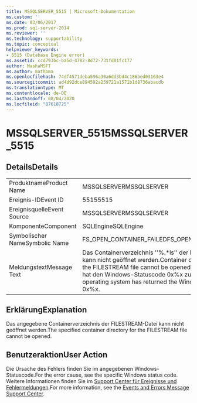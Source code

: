 ```yaml
---
title: MSSQLSERVER_5515 | Microsoft-Dokumentation
ms.custom: ''
ms.date: 03/06/2017
ms.prod: sql-server-2014
ms.reviewer: ''
ms.technology: supportability
ms.topic: conceptual
helpviewer_keywords:
- 5515 (Database Engine error)
ms.assetid: ccd793bc-ba5d-4782-8d72-731fd01fc177
author: MashaMSFT
ms.author: mathoma
ms.openlocfilehash: 74df4571deba596a30a6dd3bd4c186bed03163e4
ms.sourcegitcommit: ad4d92dce894592a259721a1571b1d8736abacdb
ms.translationtype: MT
ms.contentlocale: de-DE
ms.lasthandoff: 08/04/2020
ms.locfileid: "87618725"
---
```

# <a name="mssqlserver_5515"></a><span data-ttu-id="f45c1-102">MSSQLSERVER_5515</span><span class="sxs-lookup"><span data-stu-id="f45c1-102">MSSQLSERVER_5515</span></span>
    
## <a name="details"></a><span data-ttu-id="f45c1-103">Details</span><span class="sxs-lookup"><span data-stu-id="f45c1-103">Details</span></span>  
  
|||  
|-|-|  
|<span data-ttu-id="f45c1-104">Produktname</span><span class="sxs-lookup"><span data-stu-id="f45c1-104">Product Name</span></span>|<span data-ttu-id="f45c1-105">MSSQLSERVER</span><span class="sxs-lookup"><span data-stu-id="f45c1-105">MSSQLSERVER</span></span>|  
|<span data-ttu-id="f45c1-106">Ereignis-ID</span><span class="sxs-lookup"><span data-stu-id="f45c1-106">Event ID</span></span>|<span data-ttu-id="f45c1-107">5515</span><span class="sxs-lookup"><span data-stu-id="f45c1-107">5515</span></span>|  
|<span data-ttu-id="f45c1-108">Ereignisquelle</span><span class="sxs-lookup"><span data-stu-id="f45c1-108">Event Source</span></span>|<span data-ttu-id="f45c1-109">MSSQLSERVER</span><span class="sxs-lookup"><span data-stu-id="f45c1-109">MSSQLSERVER</span></span>|  
|<span data-ttu-id="f45c1-110">Komponente</span><span class="sxs-lookup"><span data-stu-id="f45c1-110">Component</span></span>|<span data-ttu-id="f45c1-111">SQLEngine</span><span class="sxs-lookup"><span data-stu-id="f45c1-111">SQLEngine</span></span>|  
|<span data-ttu-id="f45c1-112">Symbolischer Name</span><span class="sxs-lookup"><span data-stu-id="f45c1-112">Symbolic Name</span></span>|<span data-ttu-id="f45c1-113">FS_OPEN_CONTAINER_FAILED</span><span class="sxs-lookup"><span data-stu-id="f45c1-113">FS_OPEN_CONTAINER_FAILED</span></span>|  
|<span data-ttu-id="f45c1-114">Meldungstext</span><span class="sxs-lookup"><span data-stu-id="f45c1-114">Message Text</span></span>|<span data-ttu-id="f45c1-115">Das Containerverzeichnis ''%.\*ls'' der FILESTREAM-Datei kann nicht geöffnet werden.</span><span class="sxs-lookup"><span data-stu-id="f45c1-115">Container directory ''%.\*ls'' of the FILESTREAM file cannot be opened.</span></span> <span data-ttu-id="f45c1-116">Das Betriebssystem hat den Windows-Statuscode 0x%x zurückgegeben.</span><span class="sxs-lookup"><span data-stu-id="f45c1-116">The operating system has returned the Windows status code 0x%x.</span></span>|  
  
## <a name="explanation"></a><span data-ttu-id="f45c1-117">Erklärung</span><span class="sxs-lookup"><span data-stu-id="f45c1-117">Explanation</span></span>  
 <span data-ttu-id="f45c1-118">Das angegebene Containerverzeichnis der FILESTREAM-Datei kann nicht geöffnet werden.</span><span class="sxs-lookup"><span data-stu-id="f45c1-118">The specified container directory for the FILESTREAM file cannot be opened.</span></span>  
  
## <a name="user-action"></a><span data-ttu-id="f45c1-119">Benutzeraktion</span><span class="sxs-lookup"><span data-stu-id="f45c1-119">User Action</span></span>  
 <span data-ttu-id="f45c1-120">Die Ursache des Fehlers finden Sie im angegebenen Windows-Statuscode.</span><span class="sxs-lookup"><span data-stu-id="f45c1-120">For the error cause, see the specific Windows status code.</span></span> <span data-ttu-id="f45c1-121">Weitere Informationen finden Sie im [Support Center für Ereignisse und Fehlermeldungen](https://support.microsoft.com/search?query=events%20and%20errors).</span><span class="sxs-lookup"><span data-stu-id="f45c1-121">For more information, see the [Events and Errors Message Support Center](https://support.microsoft.com/search?query=events%20and%20errors).</span></span>  
  
  
